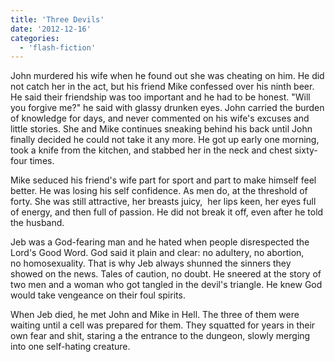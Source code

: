 ```yaml
---
title: 'Three Devils'
date: '2012-12-16'
categories:
  - 'flash-fiction'
---
```


John murdered his wife when he found out she was cheating on him. He did not
catch her in the act, but his friend Mike confessed over his ninth beer. He said
their friendship was too important and he had to be honest. "Will you forgive
me?" he said with glassy drunken eyes. John carried the burden of knowledge for
days, and never commented on his wife's excuses and little stories. She and Mike
continues sneaking behind his back until John finally decided he could not take
it any more. He got up early one morning, took a knife from the kitchen, and
stabbed her in the neck and chest sixty-four times.

Mike seduced his friend's wife part for sport and part to make himself feel
better. He was losing his self confidence. As men do, at the threshold of forty.
She was still attractive, her breasts juicy,  her lips keen, her eyes full of
energy, and then full of passion. He did not break it off, even after he told
the husband.

Jeb was a God-fearing man and he hated when people disrespected the Lord's Good
Word. God said it plain and clear: no adultery, no abortion, no homosexuality.
That is why Jeb always shunned the sinners they showed on the news. Tales of
caution, no doubt. He sneered at the story of two men and a woman who got
tangled in the devil's triangle. He knew God would take vengeance on their foul
spirits.

When Jeb died, he met John and Mike in Hell. The three of them were waiting
until a cell was prepared for them. They squatted for years in their own fear
and shit, staring a the entrance to the dungeon, slowly merging into one
self-hating creature.
